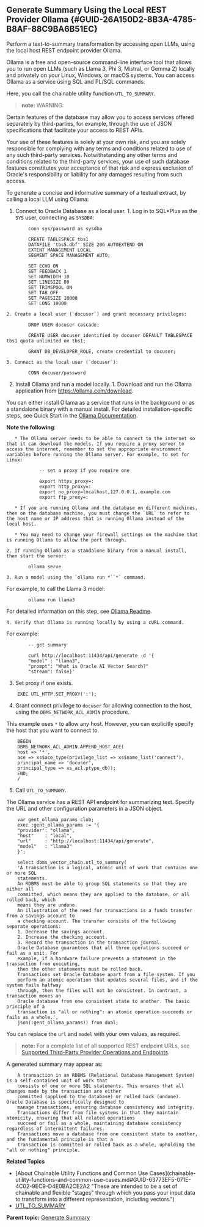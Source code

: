 ## Generate Summary Using the Local REST Provider Ollama {#GUID-26A150D2-8B3A-4785-B8AF-88C9BA6B51EC}

Perform a text-to-summary transformation by accessing open LLMs, using the local host REST endpoint provider Ollama.

Ollama is a free and open-source command-line interface tool that allows you to run open LLMs (such as Llama 3, Phi 3, Mistral, or Gemma 2) locally and privately on your Linux, Windows, or macOS systems. You can access Ollama as a service using SQL and PL/SQL commands.

Here, you call the chainable utility function `UTL_TO_SUMMARY`. 

> **note:** WARNING: 

Certain features of the database may allow you to access services offered separately by third-parties, for example, through the use of JSON specifications that facilitate your access to REST APIs. 

Your use of these features is solely at your own risk, and you are solely responsible for complying with any terms and conditions related to use of any such third-party services. Notwithstanding any other terms and conditions related to the third-party services, your use of such database features constitutes your acceptance of that risk and express exclusion of Oracle's responsibility or liability for any damages resulting from such access.

To generate a concise and informative summary of a textual extract, by calling a local LLM using Ollama:

  1. Connect to Oracle Database as a local user.
    1. Log in to SQL*Plus as the `SYS` user, connecting as `SYSDBA`:
```
        conn sys/password as sysdba
```
```
        CREATE TABLESPACE tbs1
        DATAFILE 'tbs5.dbf' SIZE 20G AUTOEXTEND ON
        EXTENT MANAGEMENT LOCAL
        SEGMENT SPACE MANAGEMENT AUTO;
```
```
        SET ECHO ON
        SET FEEDBACK 1
        SET NUMWIDTH 10
        SET LINESIZE 80
        SET TRIMSPOOL ON
        SET TAB OFF
        SET PAGESIZE 10000
        SET LONG 10000
```
        

    2. Create a local user (`docuser`) and grant necessary privileges:
```
        DROP USER docuser cascade;
```
```
        CREATE USER docuser identified by docuser DEFAULT TABLESPACE tbs1 quota unlimited on tbs1;
```
```
        GRANT DB_DEVELOPER_ROLE, create credential to docuser;
```
        

    3. Connect as the local user (`docuser`):
```
        CONN docuser/password
```
        

  2. Install Ollama and run a model locally.
    1. Download and run the Ollama application from <https://ollama.com/download>.

You can either install Ollama as a service that runs in the background or as a standalone binary with a manual install. For detailed installation-specific steps, see Quick Start in the [Ollama Documentation](https://github.com/ollama/ollama/tree/main/docs). 

**Note the following**: 

       * The Ollama server needs to be able to connect to the internet so that it can download the models. If you require a proxy server to access the internet, remember to set the appropriate environment variables before running the Ollama server. For example, to set for Linux: 
```
            -- set a proxy if you require one
            
            export https_proxy=:
            export http_proxy=:
            export no_proxy=localhost,127.0.0.1,.example.com
            export ftp_proxy=:
```
            

       * If you are running Ollama and the database on different machines, then on the database machine, you must change the `URL` to refer to the host name or IP address that is running Ollama instead of the local host. 

       * You may need to change your firewall settings on the machine that is running Ollama to allow the port through.

    2. If running Ollama as a standalone binary from a manual install, then start the server:
```
        ollama serve
```
        

    3. Run a model using the `ollama run *``*` command.

For example, to call the Llama 3 model:
```
        ollama run llama3
```
        

For detailed information on this step, see [Ollama Readme](https://github.com/ollama/ollama/blob/main/README.md#quickstart). 

    4. Verify that Ollama is running locally by using a cURL command.

For example:
```
        -- get summary
        
        curl http://localhost:11434/api/generate -d '{
        "model" : "llama3",
        "prompt": "What is Oracle AI Vector Search?"
        "stream": false}'
```
        

  3. Set proxy if one exists.
```
    EXEC UTL_HTTP.SET_PROXY(':');
```
    

  4. Grant connect privilege to `docuser` for allowing connection to the host, using the `DBMS_NETWORK_ACL_ADMIN` procedure. 

This example uses `*` to allow any host. However, you can explicitly specify the host that you want to connect to. 
```
    BEGIN
    DBMS_NETWORK_ACL_ADMIN.APPEND_HOST_ACE(
    host => '*',
    ace => xs$ace_type(privilege_list => xs$name_list('connect'),
    principal_name => 'docuser',
    principal_type => xs_acl.ptype_db));
    END;
    /
```
    

  5. Call `UTL_TO_SUMMARY`.

The Ollama service has a REST API endpoint for summarizing text. Specify the URL and other configuration parameters in a JSON object.
```
    var gent_ollama_params clob;
    exec :gent_ollama_params := '{
    "provider": "ollama",
    "host"    : "local",
    "url"     : "http://localhost:11434/api/generate",
    "model"   : "llama3"
    }';
    
    select dbms_vector_chain.utl_to_summary(
    'A transaction is a logical, atomic unit of work that contains one or more SQL
    statements.
    An RDBMS must be able to group SQL statements so that they are either all
    committed, which means they are applied to the database, or all rolled back, which
    means they are undone.
    An illustration of the need for transactions is a funds transfer from a savings account to
    a checking account. The transfer consists of the following separate operations:
    1. Decrease the savings account.
    2. Increase the checking account.
    3. Record the transaction in the transaction journal.
    Oracle Database guarantees that all three operations succeed or fail as a unit. For
    example, if a hardware failure prevents a statement in the transaction from executing,
    then the other statements must be rolled back.
    Transactions set Oracle Database apart from a file system. If you
    perform an atomic operation that updates several files, and if the system fails halfway
    through, then the files will not be consistent. In contrast, a transaction moves an
    Oracle database from one consistent state to another. The basic principle of a
    transaction is "all or nothing": an atomic operation succeeds or fails as a whole.',
    json(:gent_ollama_params)) from dual;
```
    

You can replace the `url` and `model` with your own values, as required. 

> **note:** For a complete list of all supported REST endpoint URLs, see [Supported Third-Party Provider Operations and Endpoints](supported-third-party-provider-operations-and-endpoints.md#GUID-BE3EE403-CD10-4708-A15F-EFB1FA69DF09). 

A generated summary may appear as:
```
    A transaction in an RDBMS (Relational Database Management System) is a self-contained unit of work that
    consists of one or more SQL statements. This ensures that all changes made by the transaction are either
    committed (applied to the database) or rolled back (undone). Oracle Database is specifically designed to
    manage transactions, ensuring database consistency and integrity.
    Transactions differ from file systems in that they maintain atomicity, ensuring that all related operations
    succeed or fail as a whole, maintaining database consistency regardless of intermittent failures.
    Transactions move a database from one consistent state to another, and the fundamental principle is that a
    transaction is committed or rolled back as a whole, upholding the "all or nothing" principle.
```
    




**Related Topics**

  * [About Chainable Utility Functions and Common Use Cases](chainable-utility-functions-and-common-use-cases.md#GUID-63773EF5-071E-4C02-9EC9-D4E0BA2CE2A2 "These are intended to be a set of chainable and flexible "stages" through which you pass your input data to transform into a different representation, including vectors.")
  * [UTL_TO_SUMMARY](utl_to_summary.md#GUID-EC9DDB58-6A15-4B36-BA66-ECBA20D2CE57)



**Parent topic:** [Generate Summary](generate-summary.md)
